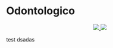 # Odontologico

<div>
    <div align='center'>
        <a href="https://odontologica.pages.dev" target="_blank" rel="noopener noreferrer">
              <img  src="https://img.shields.io/badge/VER_DEMO-3378FF?style=for-the-badge&logo=vercel&logoColor=%23343B4E"/>
           </a>
       <a href="https://odontologica.onrender.com" target="_blank" rel="noopener noreferrer">
              <img  src="https://img.shields.io/badge/VER_API-3378FF?style=for-the-badge&logo=swagger&logoColor=%23343B4E"/>
          </a>
      </div>
</div>


test
dsadas
